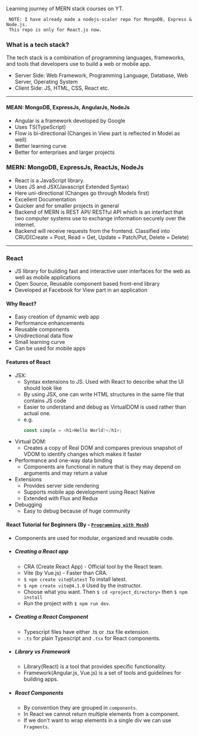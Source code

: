 Learning journey of MERN stack courses on YT.
 ```
  NOTE: I have already made a nodejs-scaler repo for MongoDB, Express & Node.js.
  This repo is only for React.js now.
```

### What is a tech stack?
The tech stack is a combination of programming languages, frameworks, and tools that developers use to build a web or mobile app.
- Server Side: Web Framework, Programming Language, Database, Web Server, Operating System
- Client Side: JS, HTML, CSS, React etc.

<hr>

#### MEAN: MongoDB, ExpressJs, AngularJs, NodeJs
  - Angular is a framework developed by Google
  - Uses TS(TypeScript)
  - Flow is bi-directional (Changes in View part is reflected in Model as well)
  - Better learning curve
  - Better for enterprises and larger projects

### MERN: MongoDB, ExpressJs, ReactJs, NodeJs
  - React is a JavaScript library.
  - Uses JS and JSX(Javascript Extended Syntax)
  - Here uni-directional (Changes go through Models first)
  - Excellent Documentation
  - Quicker and for smaller projects in general
  - Backend of MERN is REST API/ RESTful API which is an interfact that two computer systems use to exchange information securely over the internet.
  - Backend will receive requests from the frontend. Classified into CRUD(Create = Post, Read = Get, Update = Patch/Put, Delete = Delete)

<hr>

### React
  - JS library for building fast and interactive user interfaces for the web as well as mobile applications
  - Open Source, Reusable component based front-end library
  - Developed at Facebook for View part in an application

#### Why React?
  - Easy creation of dynamic web app
  - Performance enhancements
  - Reusable components
  - Unidirectional data flow
  - Small learning curve
  - Can be used for mobile apps

#### Features of React
  - JSX:
      - Syntax extensions to JS. Used with React to describe what the UI should look like
      - By using JSX, one can write HTML structures in the same file that contains JS code
      - Easier to understand and debug as VirtualDOM is used rather than actual one.
      - e.g.
        ```js
        const simple = <h1>Hello World!</h1>;
        ```
  - Virtual DOM:
      - Creates a copy of Real DOM and compares previous snapshot of VDOM to identify changes which makes it faster
  - Performance and one-way data binding
      - Components are functional in nature that is they may depend on arguments and may return a value
  - Extensions
      - Provides server side rendering
      - Supports mobile app development using React Native
      - Extended with Flux and Redux
  - Debugging
      - Easy to debug because of huge community

  #### React Tutorial for Beginners (By - [`Programming with Mosh`]("https://www.youtube.com/watch?v=SqcY0GlETPk&t=426s"))
  - Components are used for modular, organized and reusable code.
  - ##### Creating a React app
    - CRA (Create React App) - Official tool by the React team.
    - Vite (by Vue.js) - Faster than CRA.
    - `$ npm create vite@latest` To install latest.
    - `$ npm create vite@4.1.0` Used by the instructor.
    - Choose what you want. Then `$ cd <project_directory>` then `$ npm install`
    - Run the project with `$ npm run dev`.

  - ##### Creating a React Component
    - Typescript files have either .ts or .tsx file extension.
    - `.ts` for plain Typescript and `.tsx` for React components.
  - ##### Library vs Framework
    - Library(React) is a tool that provides specific functionality.
    - Framework(Angular.js, Vue.js) is a set of tools and guidelines for building apps.
  - ##### React Components
    - By convention they are grouped in `components`.
    - In React we cannot return multiple elements from a component.
    - If we don't want to wrap elements in a single div we can use `Fragments`.